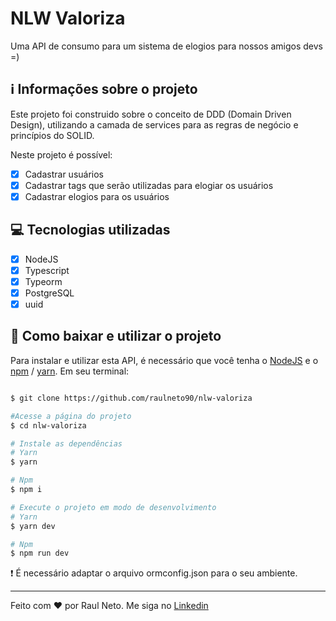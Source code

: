 # NLW Valoriza

Uma API de consumo para um sistema de elogios para nossos amigos devs =)

## :information_source: Informações sobre o projeto

Este projeto foi construido sobre o conceito de DDD (Domain Driven Design), utilizando a camada de services para as regras de negócio e princípios do SOLID.

Neste projeto é possível:

- [X] Cadastrar usuários
- [X] Cadastrar tags que serão utilizadas para elogiar os usuários
- [X] Cadastrar elogios para os usuários

## :computer: Tecnologias utilizadas

- [X] NodeJS
- [X] Typescript
- [X] Typeorm
- [X] PostgreSQL
- [X] uuid

## :floppy_disk: Como baixar e utilizar o projeto

Para instalar e utilizar esta API, é necessário que você tenha o [NodeJS]() e o [npm]() / [yarn]().
Em seu terminal:

```bash

$ git clone https://github.com/raulneto90/nlw-valoriza

#Acesse a página do projeto
$ cd nlw-valoriza

# Instale as dependências
# Yarn
$ yarn

# Npm
$ npm i

# Execute o projeto em modo de desenvolvimento
# Yarn
$ yarn dev

# Npm
$ npm run dev

```
:exclamation: É necessário adaptar o arquivo ormconfig.json para o seu ambiente.

---
Feito com ❤ por Raul Neto. Me siga no [Linkedin](https://www.linkedin.com/in/raul-neto-777bb988/)
